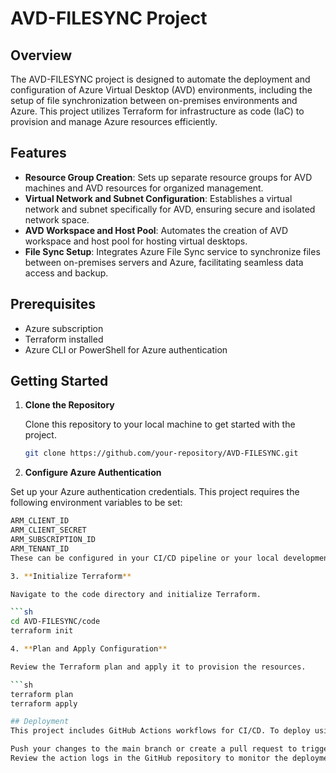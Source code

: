 # AVD-FILESYNC Project

## Overview

The AVD-FILESYNC project is designed to automate the deployment and configuration of Azure Virtual Desktop (AVD) environments, including the setup of file synchronization between on-premises environments and Azure. This project utilizes Terraform for infrastructure as code (IaC) to provision and manage Azure resources efficiently.

## Features

- **Resource Group Creation**: Sets up separate resource groups for AVD machines and AVD resources for organized management.
- **Virtual Network and Subnet Configuration**: Establishes a virtual network and subnet specifically for AVD, ensuring secure and isolated network space.
- **AVD Workspace and Host Pool**: Automates the creation of AVD workspace and host pool for hosting virtual desktops.
- **File Sync Setup**: Integrates Azure File Sync service to synchronize files between on-premises servers and Azure, facilitating seamless data access and backup.

## Prerequisites

- Azure subscription
- Terraform installed
- Azure CLI or PowerShell for Azure authentication

## Getting Started

1. **Clone the Repository**

   Clone this repository to your local machine to get started with the project.

   ```sh
   git clone https://github.com/your-repository/AVD-FILESYNC.git

2. **Configure Azure Authentication**

Set up your Azure authentication credentials. This project requires the following environment variables to be set:

```sh
ARM_CLIENT_ID
ARM_CLIENT_SECRET
ARM_SUBSCRIPTION_ID
ARM_TENANT_ID
These can be configured in your CI/CD pipeline or your local development environment.

3. **Initialize Terraform**

Navigate to the code directory and initialize Terraform.

```sh
cd AVD-FILESYNC/code
terraform init

4. **Plan and Apply Configuration**

Review the Terraform plan and apply it to provision the resources.

```sh
terraform plan
terraform apply

## Deployment
This project includes GitHub Actions workflows for CI/CD. To deploy using GitHub Actions:

Push your changes to the main branch or create a pull request to trigger the Terraform GitHub Actions workflow.
Review the action logs in the GitHub repository to monitor the deployment process.


